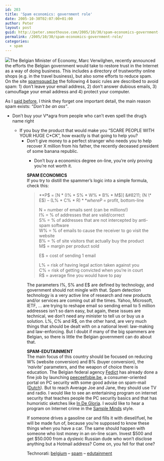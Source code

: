 ```yaml
---
id: 203
title: 'Spam economics: government role'
date: 2005-10-30T02:07:00+01:00
author: Peter
layout: post
guid: http://peter.smoothouse.com/2005/10/30/spam-economics-government-role/
permalink: /2005/10/30/spam-economics-government-role/
categories:
  - spam
---
```

![](http://us2.pixagogo.com/S5vpfnjbBPdPmknU04VcGN1F8eEc4dJpg9nXQrq8dWwxpm0E6Q7gxMKbQU5!MPtzfGei-sXE32u-I7623aS1woBhk-489keMdP1OYKn6L!cQnoGVogq4dpTI8zC5xbTFcotsKtYtgucqI1GXlQp2OOEw__/long_term_goal.jpg)The Belgian Minister of Economy, Marc Verwilghen, recently announced the efforts the Belgian government would take to restore trust in the Internet as a way of doing business. This includes a directory of trustworthy online shops (e.g. in the travel business), but also some efforts to reduce spam. On the site [spamsquad.be](http://www.spamsquad.be/) the following 4 basic rules are described to avoid spam: 1) don&#8217;t leave your email address, 2) don&#8217;t answer dubious emails, 3) camouflage your email address and 4) protect your computer. 

As I [said before](http://blog.forret.com/blog/2004/12/10-free-tools-to-make-your-pc-safer.html), I think they forget one important detail, the main reason spam exists: _&#8220;Don&#8217;t be an ass&#8221;_. 

  * Don&#8217;t buy your V*agra from people who can&#8217;t even spell the drug&#8217;s name right</p> 
      * If you buy the product that would make you &#8220;SCARE PEOPLE WITH YOUR HUGE C*CK&#8221;, how exactly is that going to help you? 
          * Don&#8217;t give money to a perfect stranger who needs you to help recover X million from his father, the recently deceased president of some banana republic. 
              * Don&#8217;t buy a economics degree on-line, you&#8217;re only proving you&#8217;re not worth it. </ul> 
                **SPAM ECONOMICS**  
                If you try to distill the spammer&#8217;s logic into a simple formula, check this:
                
                > **P$ = [N \* (I% \* S% \* W% \* B% \* M$)] &#8211; (N \* E$) &#8211; (L% \* C% \* R$)**  
                > where  
                > P$ = profit, bottom-line
                > 
                > N = number of emails sent (can be millions!)  
                > I% = % of addresses that are valid/correct  
                > S% = % of addresses that are not intercepted by anti-spam software  
                > W% = % of emails to cause the receiver to go visit the website  
                > B% = % of site visitors that actually buy the product  
                > M$ = margin per product sold
                > 
                > E$ = cost of sending 1 email
                > 
                > L% = risk of having legal action taken against you  
                > C% = risk of getting convicted when you&#8217;re in court  
                > R$ = average fine you would have to pay
                
                The parameters I%, S% and E$ are defined by technology, and government should not mingle with that. Spam detection technology is a very active line of research and new products and/or services are coming out all the times. Yahoo, Microsoft, IETF, &#8230; are trying to reshape email so sending email to 5 million addresses isn&#8217;t so darn easy, but again, these issues are technical, we don&#8217;t need any minister to tell us or buy us a solution. L%, C% and R$, on the other hand, are very much things that should be dealt with on a national level: law-making and law-enforcing. But I doubt if many of the big spammers are Belgian, so there is little the Belgian government can do about that. 
                
                **SPAM-EDUTAINMENT**  
                The main focus of this country should be focused on reducing W% (website conversion) and B% (buyer conversion), the _&#8216;naivite&#8217;_ parameters, and the weapon of choice there is education. The Belgian federal agency [Fedict](http://www.fedict.be) has already done a fine job by launching [peeceefobie.be](http://www.peeceefobie.be), a consumer-oriented portal on PC security with some good advise on spam-mail ([Dutch](http://www.belgium.be/peeceefobie/html/3-emails.htm)). But to reach Average Joe and Jane, they should use TV and radio. I would like to see an entertaining program on internet security that teaches people the PC security basics and that has humoristic sketches like [In De Gloria](http://www.indegloria.be/). I would like to hear a program on Internet crime in the [Sample Minds](http://www.stubru.be/stubru_master/programmas/de_sample_minds/home/) style. 
                
                If someone drives a gasoline car and fills it with diesel/fuel, he will be made fun of, because you&#8217;re supposed to know these things when you have a car. The same should happen with someone who lost money in an on-line scam. Invest $500 and get $50.000 from a dyslexic Russian dude who won&#8217;t disclose anything but a Hotmail address? Come on, you fell for that one?
                
                Technorati: <a href="http://technorati.com/tag/belgium" rel="tag">belgium</a> &#8211; <a href="http://technorati.com/tag/spam" rel="tag">spam</a> &#8211; <a href="http://technorati.com/tag/edutainment" rel="tag">edutainment</a>